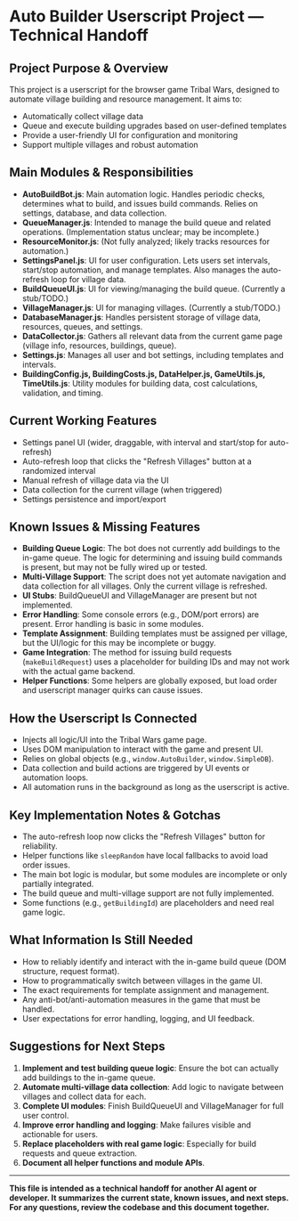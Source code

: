 # Auto Builder Userscript Project — Technical Handoff

## Project Purpose & Overview
This project is a userscript for the browser game Tribal Wars, designed to automate village building and resource management. It aims to:
- Automatically collect village data
- Queue and execute building upgrades based on user-defined templates
- Provide a user-friendly UI for configuration and monitoring
- Support multiple villages and robust automation

## Main Modules & Responsibilities
- **AutoBuildBot.js**: Main automation logic. Handles periodic checks, determines what to build, and issues build commands. Relies on settings, database, and data collection.
- **QueueManager.js**: Intended to manage the build queue and related operations. (Implementation status unclear; may be incomplete.)
- **ResourceMonitor.js**: (Not fully analyzed; likely tracks resources for automation.)
- **SettingsPanel.js**: UI for user configuration. Lets users set intervals, start/stop automation, and manage templates. Also manages the auto-refresh loop for village data.
- **BuildQueueUI.js**: UI for viewing/managing the build queue. (Currently a stub/TODO.)
- **VillageManager.js**: UI for managing villages. (Currently a stub/TODO.)
- **DatabaseManager.js**: Handles persistent storage of village data, resources, queues, and settings.
- **DataCollector.js**: Gathers all relevant data from the current game page (village info, resources, buildings, queue).
- **Settings.js**: Manages all user and bot settings, including templates and intervals.
- **BuildingConfig.js, BuildingCosts.js, DataHelper.js, GameUtils.js, TimeUtils.js**: Utility modules for building data, cost calculations, validation, and timing.

## Current Working Features
- Settings panel UI (wider, draggable, with interval and start/stop for auto-refresh)
- Auto-refresh loop that clicks the "Refresh Villages" button at a randomized interval
- Manual refresh of village data via the UI
- Data collection for the current village (when triggered)
- Settings persistence and import/export

## Known Issues & Missing Features
- **Building Queue Logic**: The bot does not currently add buildings to the in-game queue. The logic for determining and issuing build commands is present, but may not be fully wired up or tested.
- **Multi-Village Support**: The script does not yet automate navigation and data collection for all villages. Only the current village is refreshed.
- **UI Stubs**: BuildQueueUI and VillageManager are present but not implemented.
- **Error Handling**: Some console errors (e.g., DOM/port errors) are present. Error handling is basic in some modules.
- **Template Assignment**: Building templates must be assigned per village, but the UI/logic for this may be incomplete or buggy.
- **Game Integration**: The method for issuing build requests (`makeBuildRequest`) uses a placeholder for building IDs and may not work with the actual game backend.
- **Helper Functions**: Some helpers are globally exposed, but load order and userscript manager quirks can cause issues.

## How the Userscript Is Connected
- Injects all logic/UI into the Tribal Wars game page.
- Uses DOM manipulation to interact with the game and present UI.
- Relies on global objects (e.g., `window.AutoBuilder`, `window.SimpleDB`).
- Data collection and build actions are triggered by UI events or automation loops.
- All automation runs in the background as long as the userscript is active.

## Key Implementation Notes & Gotchas
- The auto-refresh loop now clicks the "Refresh Villages" button for reliability.
- Helper functions like `sleepRandom` have local fallbacks to avoid load order issues.
- The main bot logic is modular, but some modules are incomplete or only partially integrated.
- The build queue and multi-village support are not fully implemented.
- Some functions (e.g., `getBuildingId`) are placeholders and need real game logic.

## What Information Is Still Needed
- How to reliably identify and interact with the in-game build queue (DOM structure, request format).
- How to programmatically switch between villages in the game UI.
- The exact requirements for template assignment and management.
- Any anti-bot/anti-automation measures in the game that must be handled.
- User expectations for error handling, logging, and UI feedback.

## Suggestions for Next Steps
1. **Implement and test building queue logic**: Ensure the bot can actually add buildings to the in-game queue.
2. **Automate multi-village data collection**: Add logic to navigate between villages and collect data for each.
3. **Complete UI modules**: Finish BuildQueueUI and VillageManager for full user control.
4. **Improve error handling and logging**: Make failures visible and actionable for users.
5. **Replace placeholders with real game logic**: Especially for build requests and queue extraction.
6. **Document all helper functions and module APIs**.

---

**This file is intended as a technical handoff for another AI agent or developer. It summarizes the current state, known issues, and next steps. For any questions, review the codebase and this document together.** 